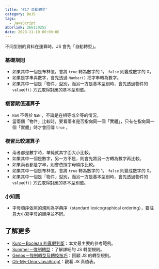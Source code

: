```yaml
---
title: '#17 自動轉型'
category: DoJS
tags:
  - JavaScript
abbrlink: 266130255
date: 2023-11-10 00:00:00
---
```

不同型別的資料在運算時，JS 會先「自動轉型」。
<!--more-->
### 基礎規則
- 如果其中一個是布林值，會將 `true` 轉為數字的 1， `false` 則變成數字的 0。
- 如果是字串與數字，會先透過 `Number()` 把字串轉為數字。
- 如果其中一個是「物件」型別，而另一方是基本型別時，會先透過物件的 `valueOf()` 方式取得對應的基本型別值。
### 複習賦值運算子
- `NaN` 不等於 `NaN` ，不論是在相等或全等的情況。
- 當兩個「物件」比較時，要看兩者是否指向同一個「實體」，只有在指向同一個「實體」時才會回傳 `true` 。
### 複習比較運算子
- 兩者都是數字時，單純就其字面大小比較。
- 如果其中一個是數字，另一方不是，則會先將另一方轉為數字再比較。
- 如果兩者都是字串，則會依照字母順序比較。
- 如果其中一個是布林值，會將 `true` 轉為數字的 1， `false` 則變成數字的 0。
- 如果其中一個是「物件」型別，而另一方是基本型別時，會先透過物件的 `valueOf()` 方式取得對應的基本型別值。
### 小知識
- 字母順序依照的規則為字典序（standard lexicographical ordering），要注意大小寫字母的順序並不同。
## 了解更多
- [Kuro－Boolean 的真假判斷](https://ithelp.ithome.com.tw/articles/10191343)：本文最主要的參考範例。
- [Summer－強制轉型](https://www.cythilya.tw/2018/10/15/coercion/)：了解詳細的 JS 轉型規則。
- [Genos－強制轉型及轉換技巧](https://genos.coderbridge.io/2021/11/18/coercion/)：回顧 JS 的轉型規則。
- [Oh-My-Dear-JavaScript](https://www.thomas-yang.me/projects/oh-my-dear-js/)：觀看 JS 真值表。